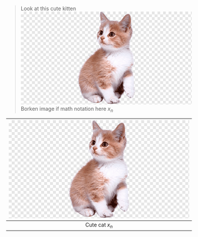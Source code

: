 
> Look at this cute kitten
> ![kitten](./attachments/kitten.png)
> Borken image if math notation here $x_n$

| ![also borken](./attachments/kitten.png) |
|:---:|
| Cute cat $x_n$ |